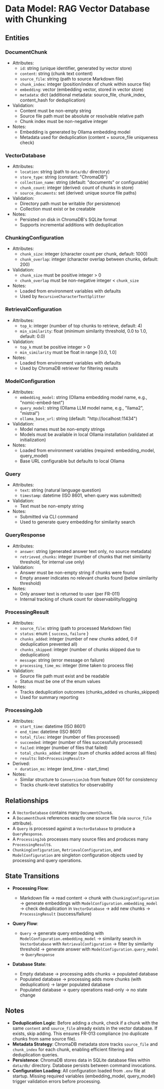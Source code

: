 # Data Model: RAG Vector Database with Chunking

## Entities

### DocumentChunk
- Attributes:
  - `id`: string (unique identifier, generated by vector store)
  - `content`: string (chunk text content)
  - `source_file`: string (path to source Markdown file)
  - `chunk_index`: integer (position/index of chunk within source file)
  - `embedding`: vector<float> (embedding vector, stored in vector store)
  - `metadata`: dict (additional metadata: source_file, chunk_index, content_hash for deduplication)
- Validation:
  - Content must be non-empty string
  - Source file path must be absolute or resolvable relative path
  - Chunk index must be non-negative integer
- Notes:
  - Embedding is generated by Ollama embedding model
  - Metadata used for deduplication (content + source_file uniqueness check)

### VectorDatabase
- Attributes:
  - `location`: string (path to `data/db/` directory)
  - `store_type`: string (constant: "ChromaDB")
  - `collection_name`: string (default: "documents" or configurable)
  - `chunk_count`: integer (derived: count of chunks in store)
  - `source_documents`: set<string> (derived: unique source file paths)
- Validation:
  - Directory path must be writable (for persistence)
  - Collection must exist or be creatable
- Notes:
  - Persisted on disk in ChromaDB's SQLite format
  - Supports incremental additions with deduplication

### ChunkingConfiguration
- Attributes:
  - `chunk_size`: integer (character count per chunk, default: 1000)
  - `chunk_overlap`: integer (character overlap between chunks, default: 200)
- Validation:
  - `chunk_size` must be positive integer > 0
  - `chunk_overlap` must be non-negative integer < `chunk_size`
- Notes:
  - Loaded from environment variables with defaults
  - Used by `RecursiveCharacterTextSplitter`

### RetrievalConfiguration
- Attributes:
  - `top_k`: integer (number of top chunks to retrieve, default: 4)
  - `min_similarity`: float (minimum similarity threshold, 0.0 to 1.0, default: 0.0)
- Validation:
  - `top_k` must be positive integer > 0
  - `min_similarity` must be float in range [0.0, 1.0]
- Notes:
  - Loaded from environment variables with defaults
  - Used by ChromaDB retriever for filtering results

### ModelConfiguration
- Attributes:
  - `embedding_model`: string (Ollama embedding model name, e.g., "nomic-embed-text")
  - `query_model`: string (Ollama LLM model name, e.g., "llama2", "mistral")
  - `ollama_base_url`: string (default: "http://localhost:11434")
- Validation:
  - Model names must be non-empty strings
  - Models must be available in local Ollama installation (validated at initialization)
- Notes:
  - Loaded from environment variables (required: embedding_model, query_model)
  - Base URL configurable but defaults to local Ollama

### Query
- Attributes:
  - `text`: string (natural language question)
  - `timestamp`: datetime (ISO 8601, when query was submitted)
- Validation:
  - Text must be non-empty string
- Notes:
  - Submitted via CLI command
  - Used to generate query embedding for similarity search

### QueryResponse
- Attributes:
  - `answer`: string (generated answer text only, no source metadata)
  - `retrieved_chunks`: integer (number of chunks that met similarity threshold, for internal use only)
- Validation:
  - Answer must be non-empty string if chunks were found
  - Empty answer indicates no relevant chunks found (below similarity threshold)
- Notes:
  - Only answer text is returned to user (per FR-011)
  - Internal tracking of chunk count for observability/logging

### ProcessingResult
- Attributes:
  - `source_file`: string (path to processed Markdown file)
  - `status`: enum { `success`, `failure` }
  - `chunks_added`: integer (number of new chunks added, 0 if deduplication prevented all)
  - `chunks_skipped`: integer (number of chunks skipped due to deduplication)
  - `message`: string (error message on failure)
  - `processing_time_ms`: integer (time taken to process file)
- Validation:
  - Source file path must exist and be readable
  - Status must be one of the enum values
- Notes:
  - Tracks deduplication outcomes (chunks_added vs chunks_skipped)
  - Used for summary reporting

### ProcessingJob
- Attributes:
  - `start_time`: datetime (ISO 8601)
  - `end_time`: datetime (ISO 8601)
  - `total_files`: integer (number of files processed)
  - `succeeded`: integer (number of files successfully processed)
  - `failed`: integer (number of files that failed)
  - `total_chunks_added`: integer (sum of chunks added across all files)
  - `results`: list<`ProcessingResult`>
- Derived:
  - `duration_ms`: integer (end_time - start_time)
- Notes:
  - Similar structure to `ConversionJob` from feature 001 for consistency
  - Tracks chunk-level statistics for observability

## Relationships

- A `VectorDatabase` contains many `DocumentChunk`s.
- A `DocumentChunk` references exactly one source file (via `source_file` attribute).
- A `Query` is processed against a `VectorDatabase` to produce a `QueryResponse`.
- A `ProcessingJob` processes many source files and produces many `ProcessingResult`s.
- `ChunkingConfiguration`, `RetrievalConfiguration`, and `ModelConfiguration` are singleton configuration objects used by processing and query operations.

## State Transitions

- **Processing Flow**: 
  - Markdown file → read content → chunk with `ChunkingConfiguration` → generate embeddings with `ModelConfiguration.embedding_model` → check deduplication in `VectorDatabase` → add new chunks → `ProcessingResult` (success/failure)
  
- **Query Flow**:
  - `Query` → generate query embedding with `ModelConfiguration.embedding_model` → similarity search in `VectorDatabase` with `RetrievalConfiguration` → filter by similarity threshold → generate answer with `ModelConfiguration.query_model` → `QueryResponse`

- **Database State**:
  - Empty database → processing adds chunks → populated database
  - Populated database → processing adds more chunks (with deduplication) → larger populated database
  - Populated database → query operations read-only → no state change

## Notes

- **Deduplication Logic**: Before adding a chunk, check if a chunk with the same `content` and `source_file` already exists in the vector database. If exists, skip adding. This ensures FR-013 compliance (no duplicate chunks from same source file).
- **Metadata Strategy**: ChromaDB metadata store tracks `source_file` and `chunk_index` for each chunk, enabling efficient filtering and deduplication queries.
- **Persistence**: ChromaDB stores data in SQLite database files within `data/db/` directory. Database persists between command invocations.
- **Configuration Loading**: All configuration loaded from `.env` file at startup. Missing required variables (embedding_model, query_model) trigger validation errors before processing.

